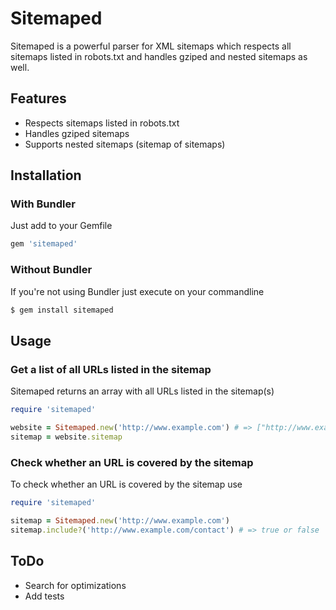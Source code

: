 # Sitemaped
Sitemaped is a powerful parser for XML sitemaps which respects all sitemaps listed in robots.txt and handles gziped and nested sitemaps as well.

## Features

- Respects sitemaps listed in robots.txt
- Handles gziped sitemaps
- Supports nested sitemaps (sitemap of sitemaps)

## Installation
### With Bundler
Just add to your Gemfile
~~~ruby
gem 'sitemaped'
~~~

### Without Bundler
If you're not using Bundler just execute on your commandline
~~~bash
$ gem install sitemaped
~~~

## Usage
### Get a list of all URLs listed in the sitemap
Sitemaped returns an array with all URLs listed in the sitemap(s)
~~~ruby
require 'sitemaped'

website = Sitemaped.new('http://www.example.com') # => ["http://www.example.com/", "http://www.example.com/contact", ...]
sitemap = website.sitemap
~~~

### Check whether an URL is covered by the sitemap
To check whether an URL is covered by the sitemap use
~~~ruby
require 'sitemaped'

sitemap = Sitemaped.new('http://www.example.com')
sitemap.include?('http://www.example.com/contact') # => true or false
~~~

## ToDo
- Search for optimizations
- Add tests